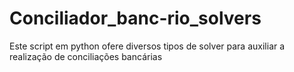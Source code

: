 # Conciliador_banc-rio_solvers
Este script em python ofere diversos tipos de solver para auxiliar a realização de conciliações bancárias
